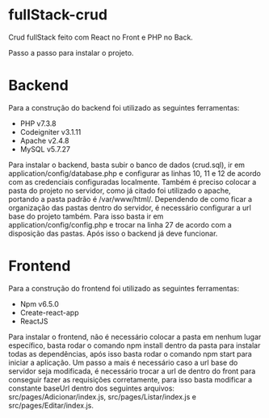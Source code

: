 # fullStack-crud
Crud fullStack feito com React no Front e PHP no Back.

Passo a passo para instalar o projeto.

# Backend

Para a construção do backend foi utilizado as seguintes ferramentas:
* PHP v7.3.8
* Codeigniter v3.1.11
* Apache v2.4.8
* MySQL v5.7.27

Para instalar o backend, basta subir o banco de dados (crud.sql), ir em
application/config/database.php e configurar as linhas 10, 11 e 12 de acordo com as credenciais configuradas localmente. Também é preciso colocar a pasta do projeto no servidor, como já citado foi utilizado o apache, portando a pasta padrão é /var/www/html/. Dependendo de como ficar a organização das pastas dentro do servidor, é necessário configurar a url base do projeto também. Para isso basta ir em application/config/config.php e trocar na linha 27 de acordo com a disposição das pastas. Após isso o backend já deve funcionar.

# Frontend

Para a construção do frontend foi utilizado as seguintes ferramentas:
* Npm v6.5.0
* Create-react-app
* ReactJS

Para instalar o frontend, não é necessário colocar a pasta em nenhum lugar específico, basta rodar o comando npm install dentro da pasta para instalar todas as dependências, após isso basta rodar o comando npm start para iniciar a aplicação. Um passo a mais é necessário caso a url base do servidor seja modificada, é necessário trocar a url de dentro do front para conseguir fazer as requisições corretamente, para isso basta modificar a constante baseUrl dentro dos seguintes arquivos: src/pages/Adicionar/index.js, src/pages/Listar/index.js e src/pages/Editar/index.js.


